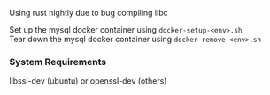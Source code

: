 Using rust nightly due to bug compiling libc  

Set up the mysql docker container using `docker-setup-<env>.sh`  
Tear down the mysql docker container using `docker-remove-<env>.sh`

### System Requirements
libssl-dev (ubuntu) or openssl-dev (others)